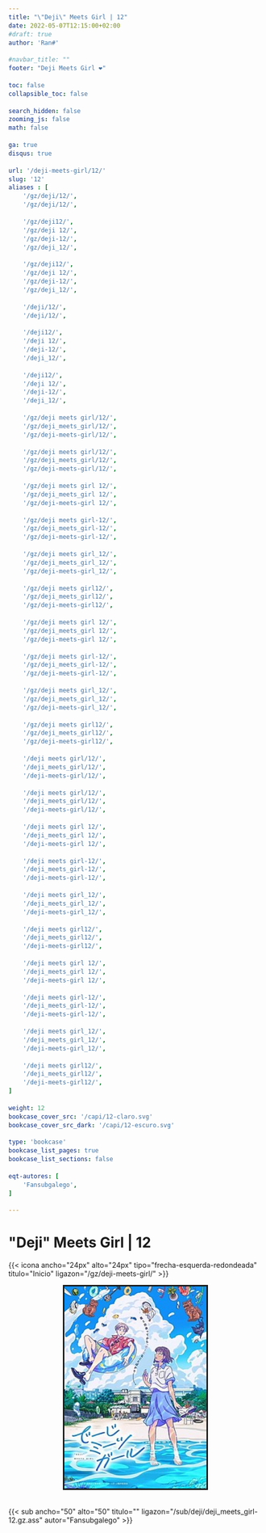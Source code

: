 ```yaml
---
title: "\"Deji\" Meets Girl | 12"
date: 2022-05-07T12:15:00+02:00
#draft: true
author: 'Ran#'

#navbar_title: ""
footer: "Deji Meets Girl ❤️"

toc: false
collapsible_toc: false

search_hidden: false
zooming_js: false
math: false

ga: true
disqus: true

url: '/deji-meets-girl/12/'
slug: '12'
aliases : [
    '/gz/deji/12/',
    '/gz/deji/12/',

    '/gz/deji12/',
    '/gz/deji 12/',
    '/gz/deji-12/',
    '/gz/deji_12/',

    '/gz/deji12/',
    '/gz/deji 12/',
    '/gz/deji-12/',
    '/gz/deji_12/',

    '/deji/12/',
    '/deji/12/',

    '/deji12/',
    '/deji 12/',
    '/deji-12/',
    '/deji_12/',

    '/deji12/',
    '/deji 12/',
    '/deji-12/',
    '/deji_12/',

    '/gz/deji meets girl/12/',
    '/gz/deji_meets_girl/12/',
    '/gz/deji-meets-girl/12/',

    '/gz/deji meets girl/12/',
    '/gz/deji_meets_girl/12/',
    '/gz/deji-meets-girl/12/',

    '/gz/deji meets girl 12/',
    '/gz/deji_meets_girl 12/',
    '/gz/deji-meets-girl 12/',

    '/gz/deji meets girl-12/',
    '/gz/deji_meets_girl-12/',
    '/gz/deji-meets-girl-12/',

    '/gz/deji meets girl_12/',
    '/gz/deji_meets_girl_12/',
    '/gz/deji-meets-girl_12/',

    '/gz/deji meets girl12/',
    '/gz/deji_meets_girl12/',
    '/gz/deji-meets-girl12/',

    '/gz/deji meets girl 12/',
    '/gz/deji_meets_girl 12/',
    '/gz/deji-meets-girl 12/',

    '/gz/deji meets girl-12/',
    '/gz/deji_meets_girl-12/',
    '/gz/deji-meets-girl-12/',

    '/gz/deji meets girl_12/',
    '/gz/deji_meets_girl_12/',
    '/gz/deji-meets-girl_12/',

    '/gz/deji meets girl12/',
    '/gz/deji_meets_girl12/',
    '/gz/deji-meets-girl12/',

    '/deji meets girl/12/',
    '/deji_meets_girl/12/',
    '/deji-meets-girl/12/',

    '/deji meets girl/12/',
    '/deji_meets_girl/12/',
    '/deji-meets-girl/12/',

    '/deji meets girl 12/',
    '/deji_meets_girl 12/',
    '/deji-meets-girl 12/',

    '/deji meets girl-12/',
    '/deji_meets_girl-12/',
    '/deji-meets-girl-12/',

    '/deji meets girl_12/',
    '/deji_meets_girl_12/',
    '/deji-meets-girl_12/',

    '/deji meets girl12/',
    '/deji_meets_girl12/',
    '/deji-meets-girl12/',

    '/deji meets girl 12/',
    '/deji_meets_girl 12/',
    '/deji-meets-girl 12/',

    '/deji meets girl-12/',
    '/deji_meets_girl-12/',
    '/deji-meets-girl-12/',

    '/deji meets girl_12/',
    '/deji_meets_girl_12/',
    '/deji-meets-girl_12/',

    '/deji meets girl12/',
    '/deji_meets_girl12/',
    '/deji-meets-girl12/',
]

weight: 12
bookcase_cover_src: '/capi/12-claro.svg'
bookcase_cover_src_dark: '/capi/12-escuro.svg'

type: 'bookcase'
bookcase_list_pages: true
bookcase_list_sections: false

eqt-autores: [
    'Fansubgalego',
]

---
```


# "Deji" Meets Girl | 12

{{< icona ancho="24px" alto="24px" tipo="frecha-esquerda-redondeada" titulo="Inicio" ligazon="/gz/deji-meets-girl/" >}}

<div style="text-align: center">
    <img style="border: 3px solid currentColor" height=400 title="deji meets girl" alt="deji meets girl" src="/portada/deji_meets_girl.jpg">
</div>

<br>

{{< sub ancho="50" alto="50" titulo="" ligazon="/sub/deji/deji_meets_girl-12.gz.ass" autor="Fansubgalego" >}}
